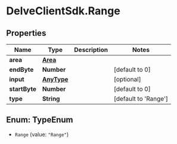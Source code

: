 # DelveClientSdk.Range

## Properties

Name | Type | Description | Notes
------------ | ------------- | ------------- | -------------
**area** | [**Area**](Area.md) |  | 
**endByte** | **Number** |  | [default to 0]
**input** | [**AnyType**](.md) |  | [optional] 
**startByte** | **Number** |  | [default to 0]
**type** | **String** |  | [default to &#39;Range&#39;]



## Enum: TypeEnum


* `Range` (value: `"Range"`)




